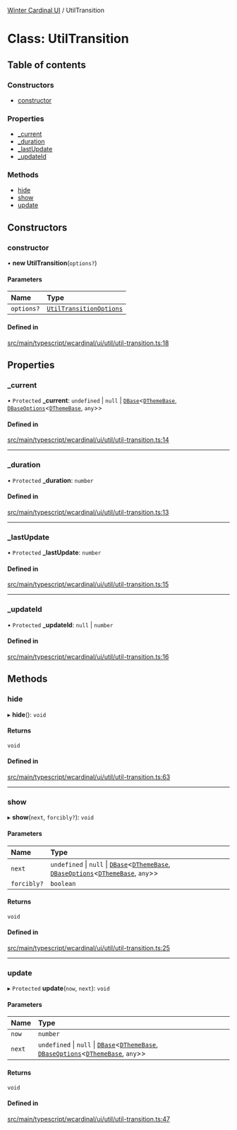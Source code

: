 [Winter Cardinal UI](../README.md) / UtilTransition

# Class: UtilTransition

## Table of contents

### Constructors

- [constructor](UtilTransition.md#constructor)

### Properties

- [\_current](UtilTransition.md#_current)
- [\_duration](UtilTransition.md#_duration)
- [\_lastUpdate](UtilTransition.md#_lastupdate)
- [\_updateId](UtilTransition.md#_updateid)

### Methods

- [hide](UtilTransition.md#hide)
- [show](UtilTransition.md#show)
- [update](UtilTransition.md#update)

## Constructors

### constructor

• **new UtilTransition**(`options?`)

#### Parameters

| Name | Type |
| :------ | :------ |
| `options?` | [`UtilTransitionOptions`](../interfaces/UtilTransitionOptions.md) |

#### Defined in

[src/main/typescript/wcardinal/ui/util/util-transition.ts:18](https://github.com/winter-cardinal/winter-cardinal-ui/blob/v0.154.0/src/main/typescript/wcardinal/ui/util/util-transition.ts#L18)

## Properties

### \_current

• `Protected` **\_current**: `undefined` \| ``null`` \| [`DBase`](DBase.md)<[`DThemeBase`](../interfaces/DThemeBase.md), [`DBaseOptions`](../interfaces/DBaseOptions.md)<[`DThemeBase`](../interfaces/DThemeBase.md), `any`\>\>

#### Defined in

[src/main/typescript/wcardinal/ui/util/util-transition.ts:14](https://github.com/winter-cardinal/winter-cardinal-ui/blob/v0.154.0/src/main/typescript/wcardinal/ui/util/util-transition.ts#L14)

___

### \_duration

• `Protected` **\_duration**: `number`

#### Defined in

[src/main/typescript/wcardinal/ui/util/util-transition.ts:13](https://github.com/winter-cardinal/winter-cardinal-ui/blob/v0.154.0/src/main/typescript/wcardinal/ui/util/util-transition.ts#L13)

___

### \_lastUpdate

• `Protected` **\_lastUpdate**: `number`

#### Defined in

[src/main/typescript/wcardinal/ui/util/util-transition.ts:15](https://github.com/winter-cardinal/winter-cardinal-ui/blob/v0.154.0/src/main/typescript/wcardinal/ui/util/util-transition.ts#L15)

___

### \_updateId

• `Protected` **\_updateId**: ``null`` \| `number`

#### Defined in

[src/main/typescript/wcardinal/ui/util/util-transition.ts:16](https://github.com/winter-cardinal/winter-cardinal-ui/blob/v0.154.0/src/main/typescript/wcardinal/ui/util/util-transition.ts#L16)

## Methods

### hide

▸ **hide**(): `void`

#### Returns

`void`

#### Defined in

[src/main/typescript/wcardinal/ui/util/util-transition.ts:63](https://github.com/winter-cardinal/winter-cardinal-ui/blob/v0.154.0/src/main/typescript/wcardinal/ui/util/util-transition.ts#L63)

___

### show

▸ **show**(`next`, `forcibly?`): `void`

#### Parameters

| Name | Type |
| :------ | :------ |
| `next` | `undefined` \| ``null`` \| [`DBase`](DBase.md)<[`DThemeBase`](../interfaces/DThemeBase.md), [`DBaseOptions`](../interfaces/DBaseOptions.md)<[`DThemeBase`](../interfaces/DThemeBase.md), `any`\>\> |
| `forcibly?` | `boolean` |

#### Returns

`void`

#### Defined in

[src/main/typescript/wcardinal/ui/util/util-transition.ts:25](https://github.com/winter-cardinal/winter-cardinal-ui/blob/v0.154.0/src/main/typescript/wcardinal/ui/util/util-transition.ts#L25)

___

### update

▸ `Protected` **update**(`now`, `next`): `void`

#### Parameters

| Name | Type |
| :------ | :------ |
| `now` | `number` |
| `next` | `undefined` \| ``null`` \| [`DBase`](DBase.md)<[`DThemeBase`](../interfaces/DThemeBase.md), [`DBaseOptions`](../interfaces/DBaseOptions.md)<[`DThemeBase`](../interfaces/DThemeBase.md), `any`\>\> |

#### Returns

`void`

#### Defined in

[src/main/typescript/wcardinal/ui/util/util-transition.ts:47](https://github.com/winter-cardinal/winter-cardinal-ui/blob/v0.154.0/src/main/typescript/wcardinal/ui/util/util-transition.ts#L47)
